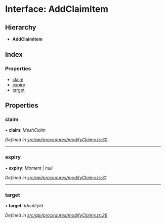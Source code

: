 # Interface: AddClaimItem

## Hierarchy

* **AddClaimItem**

## Index

### Properties

* [claim](api_procedures.addclaimitem.md#claim)
* [expiry](api_procedures.addclaimitem.md#expiry)
* [target](api_procedures.addclaimitem.md#target)

## Properties

###  claim

• **claim**: *MeshClaim*

*Defined in [src/api/procedures/modifyClaims.ts:30](https://github.com/PolymathNetwork/polymesh-sdk/blob/7e9a732/src/api/procedures/modifyClaims.ts#L30)*

___

###  expiry

• **expiry**: *Moment | null*

*Defined in [src/api/procedures/modifyClaims.ts:31](https://github.com/PolymathNetwork/polymesh-sdk/blob/7e9a732/src/api/procedures/modifyClaims.ts#L31)*

___

###  target

• **target**: *IdentityId*

*Defined in [src/api/procedures/modifyClaims.ts:29](https://github.com/PolymathNetwork/polymesh-sdk/blob/7e9a732/src/api/procedures/modifyClaims.ts#L29)*
